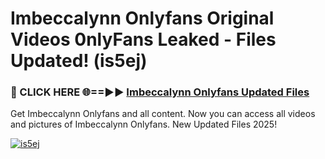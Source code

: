 # Imbeccalynn Onlyfans Original Videos 0nlyFans Leaked - Files Updated! (is5ej)

<h3>🔴 CLICK HERE 🌐==►► <a href="https://tinyurl.com/ehrbuxhb" rel="nofollow">Imbeccalynn Onlyfans Updated Files</a></h3>

Get Imbeccalynn Onlyfans and all content. Now you can access all videos and pictures of Imbeccalynn Onlyfans. New Updated Files 2025!

[![is5ej](https://i.imgur.com/lVYEuWS.gif)](https://tinyurl.com/ehrbuxhb)
